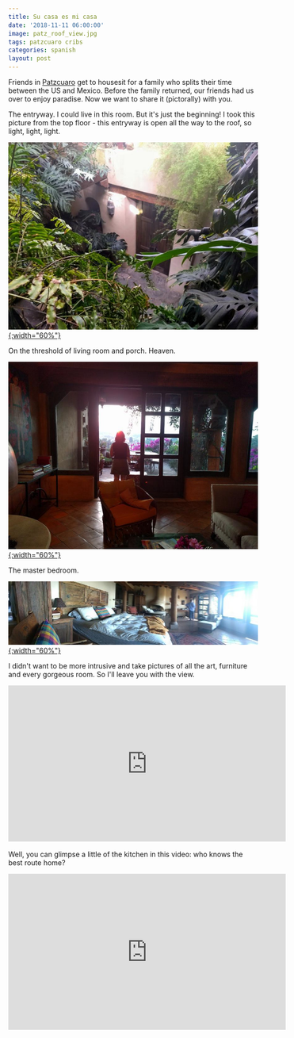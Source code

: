 ```yaml
---
title: Su casa es mi casa
date: '2018-11-11 06:00:00'
image: patz_roof_view.jpg
tags: patzcuaro cribs
categories: spanish
layout: post
---
```


Friends in [Patzcuaro](http://reverdecer.annalisagross.com/2018/11/26/patzcuaro/) get to housesit for a family who splits their time between the US and Mexico. Before the family returned, our friends had us over to enjoy paradise. Now we want to share it (pictorally) with you.

The entryway. I could live in this room. But it's just the beginning! I took this picture from the top floor - this entryway is open all the way to the roof, so light, light, light.

[![](/images/patz_entry_.jpg){:width="60%"}](/images/patz_entry.jpg)

On the threshold of living room and porch. Heaven.

[![](/images/patz_threshold_.jpg){:width="60%"}](/images/patz_threshold.jpg)

The master bedroom.

[![](/images/patz_bedroom_.jpg){:width="60%"}](/images/patz_bedroom.jpg)

I didn't want to be more intrusive and take pictures of all the art, furniture and every gorgeous room. So I'll leave you with the view.

<iframe width="560" height="315" src="https://www.youtube-nocookie.com/embed/zBIxRSLmrVw" frameborder="0" allow="autoplay; encrypted-media" allowfullscreen></iframe>

Well, you can glimpse a little of the kitchen in this video: who knows the best route home?

<iframe width="560" height="315" src="https://www.youtube-nocookie.com/embed/oPHWKbSpNfs" frameborder="0" allow="autoplay; encrypted-media" allowfullscreen></iframe>